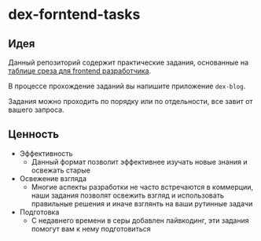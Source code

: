 # dex-forntend-tasks

## Идея

Данный репозиторий содержит практические задания, основанные на [таблице среза для frontend разработчика](https://docs.google.com/spreadsheets/d/1mfoRPX_VCpKrAA3xqbIjbmLDqv92OOYxrfV_bdp6c7I/edit?gid=54205679#gid=54205679).

В процессе прохождение заданий вы напишите приложение `dex-blog`.

Задания можно проходить по порядку или по отдельности, все завит от вашего запроса.

## Ценность

- Эффективность
  - Данный формат позволит эффективнее изучать новые знания и освежать старые
- Освежение взгляда
  - Многие аспекты разработки не часто встречаются в коммерции, наши задания позволят освежить взгляд и использовать правильные решения и иначе взглянть на ваши рутинные задачи
- Подготовка
  - С недавнего времени в серы добавлен лайвкодинг, эти задания помогут вам к нему подготовиться
